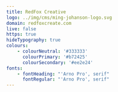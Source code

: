 ```yaml
---
title: RedFox Creative
logo: ../img/cms/ming-johanson-logo.svg
domain: redfoxcreate.com
live: false
https: true
hideTypography: true
colours:
    - colourNeutral: '#333333'
      colourPrimary: '#b72425'
      colourSecondary: '#ee2e24'
fonts:
    - fontHeading: "'Arno Pro', serif"
      fontRegular: "'Arno Pro', serif"
---
```


